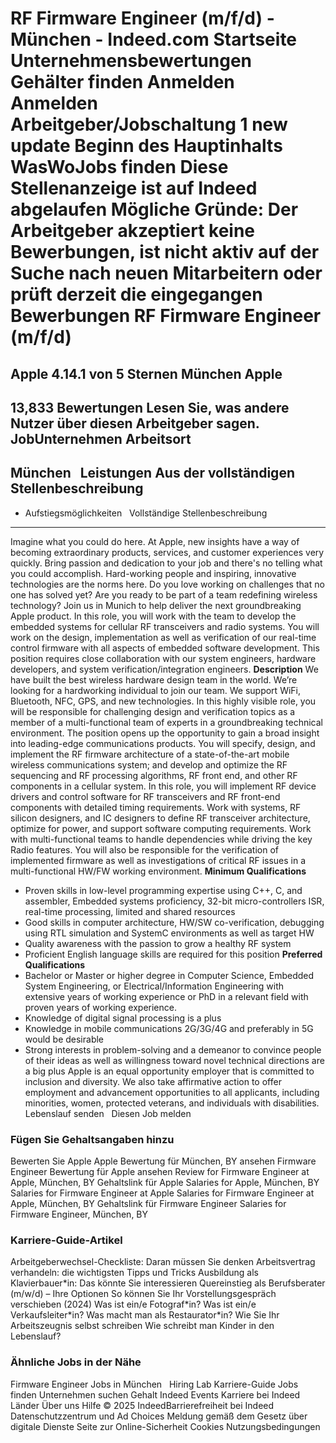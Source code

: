 RF Firmware Engineer (m/f/d) - München - Indeed.com
Startseite
Unternehmensbewertungen
Gehälter finden
Anmelden
Anmelden
Arbeitgeber/Jobschaltung
1 new update
Beginn des Hauptinhalts
WasWoJobs finden
Diese Stellenanzeige ist auf Indeed abgelaufen
Mögliche Gründe: Der Arbeitgeber akzeptiert keine Bewerbungen, ist nicht aktiv auf der Suche nach neuen Mitarbeitern oder prüft derzeit die eingegangen Bewerbungen
RF Firmware Engineer (m/f/d)
============================
Apple
4.14.1 von 5 Sternen
München
Apple
-----
13,833 Bewertungen
Lesen Sie, was andere Nutzer über diesen Arbeitgeber sagen.
JobUnternehmen
Arbeitsort
----------
München
&nbsp;
Leistungen Aus der vollständigen Stellenbeschreibung
----------------------------------------------------
* Aufstiegsmöglichkeiten
&nbsp;
Vollständige Stellenbeschreibung
--------------------------------
Imagine what you could do here. At Apple, new insights have a way of becoming extraordinary products, services, and customer experiences very quickly. Bring passion and dedication to your job and there's no telling what you could accomplish. Hard-working people and inspiring, innovative technologies are the norms here. Do you love working on challenges that no one has solved yet? Are you ready to be part of a team redefining wireless technology? Join us in Munich to help deliver the next groundbreaking Apple product. In this role, you will work with the team to develop the embedded systems for cellular RF transceivers and radio systems. You will work on the design, implementation as well as verification of our real-time control firmware with all aspects of embedded software development. This position requires close collaboration with our system engineers, hardware developers, and system verification/integration engineers.
**Description**
We have built the best wireless hardware design team in the world. We’re looking for a hardworking individual to join our team. We support WiFi, Bluetooth, NFC, GPS, and new technologies. In this highly visible role, you will be responsible for challenging design and verification topics as a member of a multi-functional team of experts in a groundbreaking technical environment. The position opens up the opportunity to gain a broad insight into leading-edge communications products. You will specify, design, and implement the RF firmware architecture of a state-of-the-art mobile wireless communications system; and develop and optimize the RF sequencing and RF processing algorithms, RF front end, and other RF components in a cellular system. In this role, you will implement RF device drivers and control software for RF transceivers and RF front-end components with detailed timing requirements. Work with systems, RF silicon designers, and IC designers to define RF transceiver architecture, optimize for power, and support software computing requirements. Work with multi-functional teams to handle dependencies while driving the key Radio features. You will also be responsible for the verification of implemented firmware as well as investigations of critical RF issues in a multi-functional HW/FW working environment.
**Minimum Qualifications**
* Proven skills in low-level programming expertise using C++, C, and assembler, Embedded systems proficiency, 32-bit micro-controllers ISR, real-time processing, limited and shared resources
* Good skills in computer architecture, HW/SW co-verification, debugging using RTL simulation and SystemC environments as well as target HW
* Quality awareness with the passion to grow a healthy RF system
* Proficient English language skills are required for this position
**Preferred Qualifications**
* Bachelor or Master or higher degree in Computer Science, Embedded System Engineering, or Electrical/Information Engineering with extensive years of working experience or PhD in a relevant field with proven years of working experience.
* Knowledge of digital signal processing is a plus
* Knowledge in mobile communications 2G/3G/4G and preferably in 5G would be desirable
* Strong interests in problem-solving and a demeanor to convince people of their ideas as well as willingness toward novel technical directions are a big plus
Apple is an equal opportunity employer that is committed to inclusion and diversity. We also take affirmative action to offer employment and advancement opportunities to all applicants, including minorities, women, protected veterans, and individuals with disabilities.
Lebenslauf senden
&nbsp;
Diesen Job melden
### Fügen Sie Gehaltsangaben hinzu
Bewerten Sie Apple
Apple Bewertung für München, BY ansehen
Firmware Engineer Bewertung für Apple ansehen
Review for Firmware Engineer at Apple, München, BY
Gehaltslink für Apple
Salaries for Apple, München, BY
Salaries for Firmware Engineer at Apple
Salaries for Firmware Engineer at Apple, München, BY
Gehaltslink für Firmware Engineer
Salaries for Firmware Engineer, München, BY
&nbsp;
### Karriere-Guide-Artikel
Arbeitgeberwechsel-Checkliste: Daran müssen Sie denken
Arbeitsvertrag verhandeln: die wichtigsten Tipps und Tricks
Ausbildung als Klavierbauer\*in: Das könnte Sie interessieren
Quereinstieg als Berufsberater (m/w/d) – Ihre Optionen
So können Sie Ihr Vorstellungsgespräch verschieben (2024)
Was ist ein/e Fotograf\*in?
Was ist ein/e Verkaufsleiter\*in?
Was macht man als Restaurator\*in?
Wie Sie Ihr Arbeitszeugnis selbst schreiben
Wie schreibt man Kinder in den Lebenslauf?
&nbsp;
### Ähnliche Jobs in der Nähe
Firmware Engineer Jobs in München
&nbsp;
Hiring Lab Karriere-Guide Jobs finden Unternehmen suchen Gehalt Indeed Events Karriere bei Indeed Länder Über uns Hilfe
© 2025 IndeedBarrierefreiheit bei Indeed Datenschutzzentrum und Ad Choices Meldung gemäß dem Gesetz über digitale Dienste Seite zur Online-Sicherheit Cookies Nutzungsbedingungen